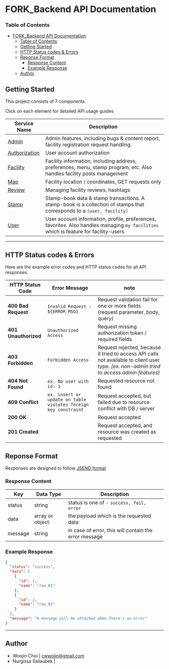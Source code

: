 # FORK_Backend API Documentation
### Table of Contents

- [FORK\_Backend API Documentation](#fork_backend-api-documentation)
    - [Table of Contents](#table-of-contents)
  - [Getting Started](#getting-started)
  - [HTTP Status codes \& Errors](#http-status-codes--errors)
  - [Reponse Format](#reponse-format)
    - [Response Content](#response-content)
    - [Example Response](#example-response)
  - [Author](#author)

## Getting Started
This project consists of 7 components. 

Click on each element for detailed API usage guides

| Service Name | Description | 
| --- | --- |
| [Admin](pages/admin.html) | Admin features, including bugs & content report, facility registration request handling. |
| [Authorization](pages/auth.html) | User account authorization |
| [Facility](pages/facility.html) | Facility information, including address, preferences, menu, stamp program, etc. Also handles facility posts management|
| [Map](pages/map.html) | Facility location / coordinates, GET requests only |
| [Review](pages/review.html) | Managing facility reviews, hashtags |
| [Stamp](pages/stamp.html) | Stamp-book data & stamp transactions. A stamp-book is a collection of stamps that corresponds to a `(user, facility)` |
| [User](pages/user.html) | User account information, profile, preferences, favorites. Also handles managing `my facilities` which is feature for facility-users

---

## HTTP Status codes & Errors
Here are the example error codes and HTTP status codes for all API responses.

| HTTP Status Code | Error Message | note |
| --- | --- | --- |
| **400 Bad Request** | `Invalid Request : ${ERROR_MSG}` | Request validation fail for one or more fields (request parameter, body, query) |
| **401 Unauthorized** | `Unauthorized Access` | Request missing authorization token / required fields |
| **403 Forbidden** | `Forbidden Access` | Request rejected, because it tried to access API calls not available to client user type. *(ex. non-admin tried to access admin features)* |
| **404 Not Found** | `ex. No user with id: 1` | Requested resource not found |
| **409 Conflict** | `ex. insert or update on table violates foreign key constraint` | Request accepted, but failed due to resource conflict with DB / server
| **200 OK** | | Request accepted |
| **201 Created** | | Request accepted, and resource was created as requested |

## Reponse Format
Responses are designed to follow [JSEND format](https://github.com/omniti-labs/jsend)

### Response Content
| Key | Data Type | Description |
| --- | --- | --- |
| status | string | status is one of - `success, fail, error` |
| data | array or object | the payload which is the requested data |
| message | string | in case of error, this will contain the error message |

### Example Response
```json
{
  "status": "success",
  "data": [
    {
      "id": 1,
      "name": "row_01"
    },
    {
      "id": 2,
      "name": "row_02"
    }
  ],
  "message": "A message will be attached when there's an error"
}
```




---

## Author
- Woojin Choi | cwwojin@gmail.com
- Nurgissa Sailaubek | 